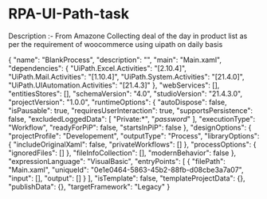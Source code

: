 # RPA-UI-Path-task

Description :-
From Amazone Collecting deal of the day in product list as per the requirement of woocommerce using  uipath on daily basis

{
  "name": "BlankProcess",
  "description": "",
  "main": "Main.xaml",
  "dependencies": {
    "UiPath.Excel.Activities": "[2.10.4]",
    "UiPath.Mail.Activities": "[1.10.4]",
    "UiPath.System.Activities": "[21.4.0]",
    "UiPath.UIAutomation.Activities": "[21.4.3]"
  },
  "webServices": [],
  "entitiesStores": [],
  "schemaVersion": "4.0",
  "studioVersion": "21.4.3.0",
  "projectVersion": "1.0.0",
  "runtimeOptions": {
    "autoDispose": false,
    "isPausable": true,
    "requiresUserInteraction": true,
    "supportsPersistence": false,
    "excludedLoggedData": [
      "Private:*",
      "*password*"
    ],
    "executionType": "Workflow",
    "readyForPiP": false,
    "startsInPiP": false
  },
  "designOptions": {
    "projectProfile": "Developement",
    "outputType": "Process",
    "libraryOptions": {
      "includeOriginalXaml": false,
      "privateWorkflows": []
    },
    "processOptions": {
      "ignoredFiles": []
    },
    "fileInfoCollection": [],
    "modernBehavior": false
  },
  "expressionLanguage": "VisualBasic",
  "entryPoints": [
    {
      "filePath": "Main.xaml",
      "uniqueId": "0e1e0464-5863-45b2-88fb-d08cbe3a7a07",
      "input": [],
      "output": []
    }
  ],
  "isTemplate": false,
  "templateProjectData": {},
  "publishData": {},
  "targetFramework": "Legacy"
}

